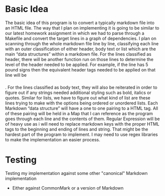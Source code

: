# Basic Idea

The basic idea of this program is to convert a typically markdown file into an HTML file.
The way that I plan on implementing it is going to be similar to our latest homework assignment
in which we had to parse through a Makefile and convert the target lines in a graph of
dependencies. I plan on scanning through the whole markdown file line by line, classifying each
line with an outer classification of either header, body text or list which are the main “data
structures” within a markdown file.
For the lines classified as header, there will be another function run on those lines to
determine the level of the header needed to be applied. For example, if the line has 5 pound
signs then the equivalent header tags needed to be applied on that line will be <h5></h5>. For
the lines classified as body text, they will also be reiterated in order to figure out if any strings
needed additional styling such as bold, italics or quotes. Similar for lists, we have to figure out
what kind of list are these lines trying to make with the options being ordered or unordered lists.
Each Markdown “data structure” will have a one to one pairing to a HTML tag. All of
these pairing will be held in a Map that I can reference as the program goes through each line
and the contents of them. Regular Expression will be of heavy use as i will need to replace
markdown keys with the proper HTML tags to the beginning and ending of lines and string. That
might be the hardest part of the program to implement. I may need to use regex libraries to
make the implementation an easier process.


# Testing

Testing my implementation against some other "canonical" Markdown implementation
- Either against CommonMark or a version of Markdown